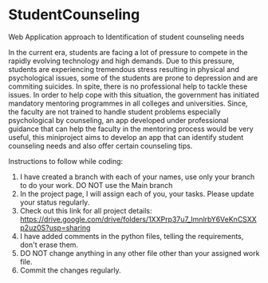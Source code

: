 # StudentCounseling
Web Application approach to Identification of student counseling needs

In the current era, students are facing a lot of pressure to compete in the rapidly evolving technology and high demands. Due to this pressure, students are experiencing  tremendous stress resulting in physical and psychological issues, some of the students are prone to depression and are commiting suicides. In spite, there is no professional help to tackle these issues. In order to help cope with this situation, the government has initiated mandatory mentoring programmes in all colleges and universities. Since, the faculty are not trained to handle student problems especially psychological by counseling, an app developed under professional guidance that can help the faculty in the mentoring process would be very useful, this miniproject aims to develop an app that can identify student counseling needs and also offer certain counseling tips.

Instructions to follow while coding:
 1. I have created a branch with each of your names, use only your branch to do your work. DO NOT use the Main branch
 2. In the project page, I will assign each of you, your tasks. Please update your status regularly.
 3. Check out this link for all project details: https://drive.google.com/drive/folders/1XXPrp37u7_ImnlrbY6VeKnCSXXp2uz0S?usp=sharing
 4. I have added comments in the python files, telling the requirements, don't erase them.
 5. DO NOT change anything in any other file other than your assigned work file.
 6. Commit the changes regularly.
 


 

